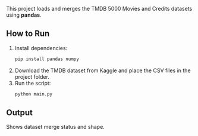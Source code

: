 This project loads and merges the TMDB 5000 Movies and Credits datasets using **pandas**.  

## How to Run
1. Install dependencies:
   ```bash
   pip install pandas numpy
   ```
2. Download the TMDB dataset from Kaggle and place the CSV files in the project folder.  
3. Run the script:
   ```bash
   python main.py
   ```

## Output
Shows dataset merge status and shape.
